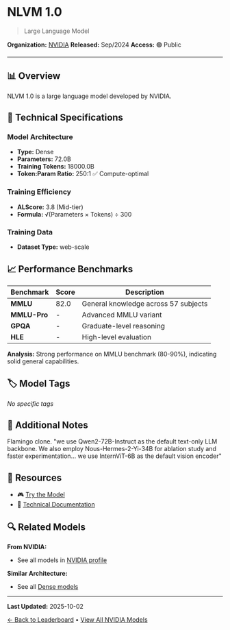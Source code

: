 # NLVM 1.0

> Large Language Model

**Organization:** [NVIDIA](../../labs/nvidia.md)
**Released:** Sep/2024
**Access:** 🟢 Public

---

## 📊 Overview

NLVM 1.0 is a large language model developed by NVIDIA.

## 🔧 Technical Specifications

### Model Architecture
- **Type:** Dense
- **Parameters:** 72.0B
- **Training Tokens:** 18000.0B
- **Token:Param Ratio:** 250:1 ✅ Compute-optimal

### Training Efficiency
- **ALScore:** 3.8 (Mid-tier)
- **Formula:** √(Parameters × Tokens) ÷ 300

### Training Data
- **Dataset Type:** web-scale

## 📈 Performance Benchmarks

| Benchmark | Score | Description |
|-----------|-------|-------------|
| **MMLU** | 82.0 | General knowledge across 57 subjects |
| **MMLU-Pro** | - | Advanced MMLU variant |
| **GPQA** | - | Graduate-level reasoning |
| **HLE** | - | High-level evaluation |

**Analysis:** Strong performance on MMLU benchmark (80-90%), indicating solid general capabilities.

## 🏷️ Model Tags

_No specific tags_

## 📝 Additional Notes

Flamingo clone. "we use Qwen2-72B-Instruct as the default text-only LLM backbone. We also employ Nous-Hermes-2-Yi-34B for ablation study and faster experimentation... we use InternViT-6B as the default vision encoder"

## 🔗 Resources

- 🎮 [Try the Model](https://huggingface.co/nvidia/NVLM-D-72B)
- 📄 [Technical Documentation](https://arxiv.org/abs/2409.11402)

## 🔍 Related Models

**From NVIDIA:**
- See all models in [NVIDIA profile](../../labs/nvidia.md)

**Similar Architecture:**
- See all [Dense models](../../architectures/dense.md)

---

**Last Updated:** 2025-10-02

[← Back to Leaderboard](../../README.md) • [View All NVIDIA Models](../../labs/nvidia.md)

